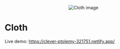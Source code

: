<p align="center"><img src="https://i.imgur.com/IpobtEP.png" alt="Cloth image"></p>

# Cloth

Live demo: https://clever-ptolemy-321751.netlify.app/

